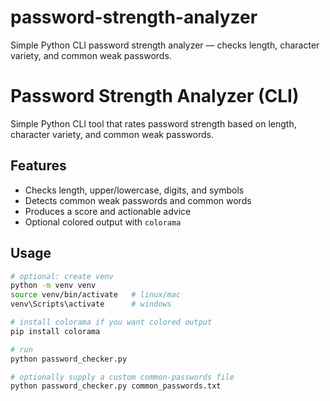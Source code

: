 # password-strength-analyzer
Simple Python CLI password strength analyzer — checks length, character variety, and common weak passwords.

# Password Strength Analyzer (CLI)

Simple Python CLI tool that rates password strength based on length, character variety, and common weak passwords.

## Features
- Checks length, upper/lowercase, digits, and symbols
- Detects common weak passwords and common words
- Produces a score and actionable advice
- Optional colored output with `colorama`

## Usage
```bash
# optional: create venv
python -m venv venv
source venv/bin/activate   # linux/mac
venv\Scripts\activate      # windows

# install colorama if you want colored output
pip install colorama

# run
python password_checker.py

# optionally supply a custom common-passwords file
python password_checker.py common_passwords.txt
